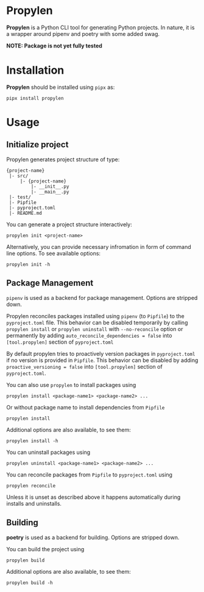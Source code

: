 # Propylen

__Propylen__ is a Python CLI tool for generating Python projects. In nature, it is a wrapper around pipenv and poetry with some added swag.

__NOTE: Package is not yet fully tested__

# Installation

__Propylen__ should be installed using `pipx` as:
```shell
pipx install propylen
```

# Usage

## Initialize project

Propylen generates project structure of type:
```
{project-name} 
 |- src/
     |- {project-name}
         |- __init__.py
         |- __main__.py
 |- test/
 |- Pipfile
 |- pyproject.toml
 |- README.md
```

You can generate a project structure interactively:
```shell
propylen init <project-name>
```

Alternatively, you can provide necessary infromation in form of command line options. To see available options:
```shell
propylen init -h
```
## Package Management

`pipenv` is used as a backend for package management. Options are stripped down.

Propylen reconciles packages installed using `pipenv` (to `Pipfile`) to the `pyproject.toml` file. This behavior can be disabled temporarily by calling `propylen install` or `propylen uninstall` with `--no-reconcile` option or permanently by adding `auto_reconcile_dependencies = false` into `[tool.propylen]` section of `pyproject.toml`

By default propylen tries to proactively version packages in `pyproject.toml` if no version is provided in `Pipfile`. This behavior can be disabled by adding `proactive_versioning = false` into `[tool.propylen]` section of `pyproject.toml`.

You can also use `propylen` to install packages using
```shell
propylen install <package-name1> <package-name2> ...
```
Or without package name to install dependencies from `Pipfile`
```shell
propylen install
```

Additional options are also available, to see them:
```shell
propylen install -h
```

You can uninstall packages using
```shell
propylen uninstall <package-name1> <package-name2> ...
```

You can reconcile packages from `Pipfile` to `pyproject.toml` using
```shell
propylen reconcile
```
Unless it is unset as described above it happens automatically during installs and uninstalls.

## Building

__poetry__ is used as a backend for building. Options are stripped down.

You can build the project using
```shell
propylen build
```

Additional options are also available, to see them:
```shell
propylen build -h
```